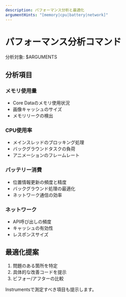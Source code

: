 ```yaml
---
description: パフォーマンス分析と最適化
argumentHints: "[memory|cpu|battery|network]"
---
```


# パフォーマンス分析コマンド

分析対象: $ARGUMENTS

## 分析項目

### メモリ使用量
- Core Dataのメモリ使用状況
- 画像キャッシュのサイズ
- メモリリークの検出

### CPU使用率
- メインスレッドのブロッキング処理
- バックグラウンドタスクの負荷
- アニメーションのフレームレート

### バッテリー消費
- 位置情報更新の頻度と精度
- バックグラウンド処理の最適化
- ネットワーク通信の効率

### ネットワーク
- API呼び出しの頻度
- キャッシュの有効性
- レスポンスサイズ

## 最適化提案
1. 問題のある箇所を特定
2. 具体的な改善コードを提示
3. ビフォー/アフターの比較

Instrumentsで測定すべき項目も提示します。
